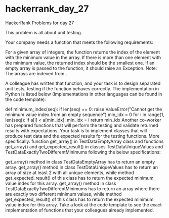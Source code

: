 # hackerrank_day_27
HackerRank Problems for day 27

This problem is all about unit testing.

Your company needs a function that meets the following requirements:

For a given array of  integers, the function returns the index of the element with the minimum value in the array. If there is more than one element with the minimum value, the returned index should be the smallest one.
If an empty array is passed to the function, it should raise an Exception.
Note: The arrays are indexed from .

A colleague has written that function, and your task is to design  separated unit tests, testing if the function behaves correctly. The implementation in Python is listed below (Implementations in other languages can be found in the code template):

def minimum_index(seq):
    if len(seq) == 0:
        raise ValueError("Cannot get the minimum value index from an empty sequence")
    min_idx = 0
    for i in range(1, len(seq)):
        if a[i] < a[min_idx]:
            min_idx = i
    return min_idx
Another co-worker has prepared functions that will perform the testing and validate returned results with expectations. Your task is to implement  classes that will produce test data and the expected results for the testing functions. More specifically: function get_array() in TestDataEmptyArray class and functions get_array() and get_expected_result() in classes TestDataUniqueValues and TestDataExactlyTwoDifferentMinimums following the below specifications:

get_array() method in class TestDataEmptyArray has to return an empty array.
get_array() method in class TestDataUniqueValues has to return an array of size at least 2 with all unique elements, while method get_expected_result() of this class has to return the expected minimum value index for this array.
get_array() method in class TestDataExactlyTwoDifferentMinimums has to return an array where there are exactly two different minimum values, while method get_expected_result() of this class has to return the expected minimum value index for this array.
Take a look at the code template to see the exact implementation of functions that your colleagues already implemented.
